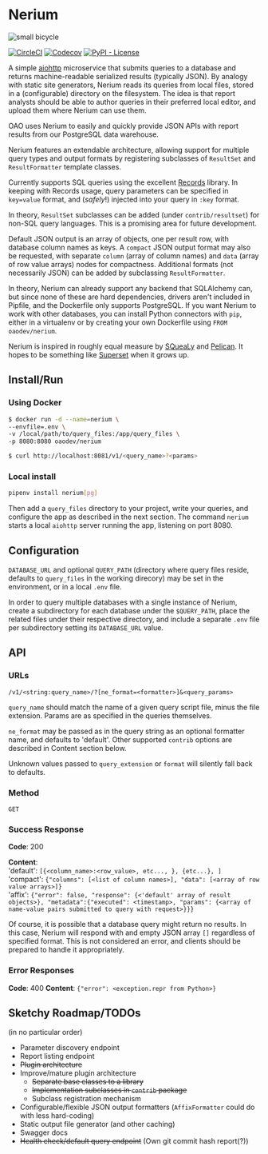 # Nerium

![small bicycle](https://dl.dropboxusercontent.com/s/7kba2cgrcvuj0hy/nerium-bicycle-sm.jpg "Keeping the 'micro' in microservices")

[![CircleCI](https://img.shields.io/circleci/project/github/nerium.svg)](https://circleci.com/gh/OAODEV/nerium)
[![Codecov](https://img.shields.io/codecov/c/github/codecov/nerium.svg)](https://codecov.io/gh/OAODEV/nerium)
[![PyPI - License](https://img.shields.io/pypi/l/neruyn.svg)](https://pypi.org/project/nerium/)

A simple [aiohttp](https://docs.aiohttp.org/) microservice that submits queries to a database and returns machine-readable serialized results (typically JSON). By analogy with static site generators, Nerium reads its queries from local files, stored in a (configurable) directory on the filesystem. The idea is that report analysts should be able to author queries in their preferred local editor, and upload them where Nerium can use them.

OAO uses Nerium to easily and quickly provide JSON APIs with report results from our PostgreSQL data warehouse.

Nerium features an extendable architecture, allowing support for multiple query types and output formats by registering subclasses of `ResultSet` and `ResultFormatter` template classes.

Currently supports SQL queries using the excellent [Records](https://github.com/kennethreitz/records) library. In keeping with Records usage, query parameters can be specified in `key=value` format, and (_safely_!) injected into your query in `:key` format. 

In theory, `ResultSet` subclasses can be added (under `contrib/resultset`) for non-SQL query languages. This is a promising area for future development.

Default JSON output is an array of objects, one per result row, with database column names as keys. A `compact` JSON output format may also be requested, with separate `column` (array of column names) and `data` (array of row value arrays) nodes for compactness. Additional formats (not necessarily JSON) can be added by subclassing `ResultFormatter`.

In theory, Nerium can already support any backend that SQLAlchemy can, but since none of these are hard dependencies, drivers aren't included in Pipfile, and the Dockerfile only supports PostgreSQL. If you want Nerium to work with other databases, you can install Python connectors with `pip`, either in a virtualenv or by creating your own Dockerfile using `FROM oaodev/nerium`.

Nerium is inspired in roughly equal measure by [SQueaLy](https://hashedin.com/2017/04/24/squealy-intro-how-to-build-customized-dashboard/) and [Pelican](https://blog.getpelican.com/). It hopes to be something like [Superset](https://superset.incubator.apache.org/) when it grows up.

## Install/Run

### Using Docker

```bash
$ docker run -d --name=nerium \
--envfile=.env \
-v /local/path/to/query_files:/app/query_files \
-p 8080:8080 oaodev/nerium

$ curl http://localhost:8081/v1/<query_name>?<params>
```

### Local install

```bash
pipenv install nerium[pg]
```

Then add a `query_files` directory to your project, write your queries, and configure the app as described in the next section. The command `nerium` starts a local `aiohttp` server running the app, listening on port 8080.

## Configuration

`DATABASE_URL` and optional `QUERY_PATH` (directory where query files reside, defaults to `query_files` in the working direcory) may be set in the environment, or in a local `.env` file.

In order to query multiple databases with a single instance of Nerium, create a subdirectory for each database under the `$QUERY_PATH`, place the related files under their respective directory, and include a separate `.env` file per subdirectory setting its `DATABASE_URL` value.

## API

### URLs

`/v1/<string:query_name>/?[ne_format=<formatter>]&<query_params>`

`query_name` should match the name of a given query script file, minus the file extension. Params are as specified in the queries themselves.

`ne_format` may be passed as in the query string as an optional formatter name, and defaults to 'default'. Other supported `contrib` options are described in Content section below.

Unknown values passed to `query_extension` or `format` will silently fall back to defaults.

### Method

`GET`

### Success Response

**Code**: 200

**Content**:  
'default': `[{<column_name>:<row_value>, etc..., }, {etc...}, ]`  
'compact': `{"columns": [<list of column names>], "data": [<array of row value arrays>]}`  
'affix': `{"error": false, "response": {<'default' array of result objects>}, "metadata":{"executed": <timestamp>, "params": {<array of name-value pairs submitted to query with request>}}}`

Of course, it is possible that a database query might return no results. In this case, Nerium will respond with and empty JSON array `[]` regardless of specified format. This is not considered an error, and clients should be prepared to handle it appropriately.

### Error Responses

**Code**: 400
**Content**: `{"error": <exception.repr from Python>}`

## Sketchy Roadmap/TODOs

(in no particular order)

- Parameter discovery endpoint
- Report listing endpoint
- ~~Plugin architecture~~
- Improve/mature plugin architecture
    - ~~Separate base classes to a library~~
    - ~~Implementation subclasses in `contrib` package~~
    - Subclass registration mechanism
- Configurable/flexible JSON output formatters (`AffixFormatter` could do with less hard-coding)
- Static output file generator (and other caching)
- Swagger docs
- ~~Health check/default query endpoint~~ (Own git commit hash report(?))
